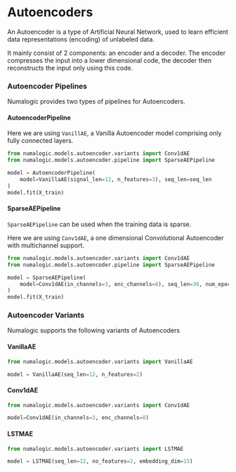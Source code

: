 # Autoencoders

An Autoencoder is a type of Artificial Neural Network, used to learn efficient data representations (encoding) of unlabeled data. 

It mainly consist of 2 components: an encoder and a decoder. The encoder compresses the input into a lower dimensional code, the decoder then reconstructs the input only using this code.

### Autoencoder Pipelines

Numalogic provides two types of pipelines for Autoencoders.

#### AutoencoderPipeline

Here we are using `VanillAE`, a Vanilla Autoencoder model comprising only fully connected layers.

```python 
from numalogic.models.autoencoder.variants import Conv1dAE
from numalogic.models.autoencoder.pipeline import SparseAEPipeline

model = AutoencoderPipeline(
    model=VanillaAE(signal_len=12, n_features=3), seq_len=seq_len
)
model.fit(X_train)
```

#### SparseAEPipeline

`SparseAEPipeline` can be used when the training data is sparse. 

Here we are using `Conv1dAE`, a one dimensional Convolutional Autoencoder with multichannel support.

```python 
from numalogic.models.autoencoder.variants import Conv1dAE
from numalogic.models.autoencoder.pipeline import SparseAEPipeline

model = SparseAEPipeline(
    model=Conv1dAE(in_channels=3, enc_channels=8), seq_len=36, num_epochs=30
)
model.fit(X_train)
```

### Autoencoder Variants

Numalogic supports the following variants of Autoencoders

#### VanillaAE

```python
from numalogic.models.autoencoder.variants import VanillaAE

model = VanillaAE(seq_len=12, n_features=2)
```   

#### Conv1dAE
   
```python
from numalogic.models.autoencoder.variants import Conv1dAE

model=Conv1dAE(in_channels=3, enc_channels=8)
```

#### LSTMAE

```python
from numalogic.models.autoencoder.variants import LSTMAE

model = LSTMAE(seq_len=12, no_features=2, embedding_dim=15)

```
